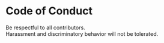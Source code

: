 # Code of Conduct

Be respectful to all contributors.  
Harassment and discriminatory behavior will not be tolerated.
